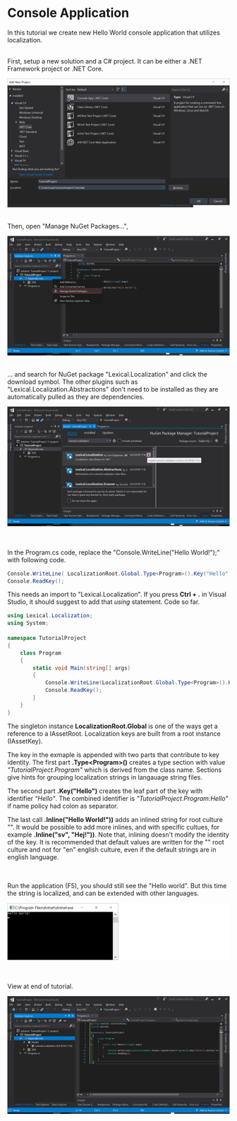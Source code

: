 ﻿# Console Application
In this tutorial we create new Hello World console application that utilizes localization.

<br/>
First, setup a new solution and a C# project. It can be either a .NET Framework project or .NET Core.

![New Project](img1.png)

<br/>
Then, open "Manage NuGet Packages...",

![Manage Nuget](img2.png)

<br/>
... and search for NuGet package "Lexical.Localization" and click the download symbol. The other plugins such as "Lexical.Localization.Abstractions" don't need to be installed as they
are automatically pulled as they are dependencies. 

![Add NuGet package](img3.png)

<br/><br/>
In the Program.cs code, replace the "Console.WriteLine("Hello World!");" with following code.

```C#
Console.WriteLine( LocalizationRoot.Global.Type<Program>().Key("Hello").Inline("Hello World!") );
Console.ReadKey();
```

This needs an import to "Lexical.Localization". If you press **Ctrl + .** in Visual Studio, it should suggest to add that *using* statement. Code so far.

```C#
using Lexical.Localization;
using System;

namespace TutorialProject
{
    class Program
    {
        static void Main(string[] args)
        {
            Console.WriteLine(LocalizationRoot.Global.Type<Program>().Key("Hello").Inline("Hello World!"));
            Console.ReadKey();
        }
    }
}
```

The singleton instance **LocalizationRoot.Global** is one of the ways get a reference to a IAssetRoot. Localization keys are built from a root instance (IAssetKey). 

The key in the exmaple is appended with two parts that contribute to key identity. 
The first part **.Type&lt;Program&gt;()** creates a type section with value *"TutorialProject.Program"* which is derived from the class name. 
Sections give hints for grouping localization strings in langauage string files.

The second part **.Key("Hello")** creates the leaf part of the key with identifier *"Hello"*. 
The combined identifier is *"TutorialProject.Program:Hello"* if name policy had colon as separator.

The last call **.Inline("Hello World!"))** adds an inlined string for root culture "".
It would be possible to add more inlines, and with specific cultues, for example **.Inline("sv", "Hej!"))**.
Note that, inlining doesn't modify the identity of the key.
It is recommended that default values are written for the "" root culture and not for "en" english culture, even if the default strings are in english language.

<br/><br/>
Run the application (F5), you should still see the "Hello world". But this time the string is localized, and can be extended with other languages.

![Run](img4.png)

<br/><br/>
View at end of tutorial.

![View](img5.png)
